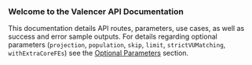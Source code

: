 ### Welcome to the Valencer API Documentation
This documentation details API routes, parameters, use cases, as well as success and error sample outputs.
For details regarding optional parameters (`projection`, `population`, `skip`, `limit`, `strictVUMatching`, `withExtraCoreFEs`)
see the [Optional Parameters](#opt) section.
